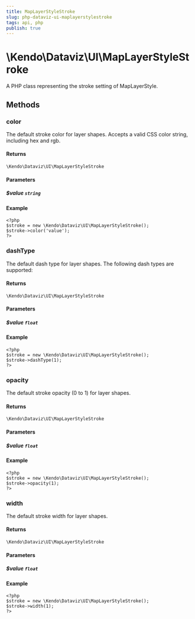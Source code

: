 ```yaml
---
title: MapLayerStyleStroke
slug: php-dataviz-ui-maplayerstylestroke
tags: api, php
publish: true
---
```


# \Kendo\Dataviz\UI\MapLayerStyleStroke

A PHP class representing the stroke setting of MapLayerStyle.


## Methods

### color
The default stroke color for layer shapes.
Accepts a valid CSS color string, including hex and rgb.

#### Returns
`\Kendo\Dataviz\UI\MapLayerStyleStroke`

#### Parameters

##### $value `string`



#### Example 
    <?php
    $stroke = new \Kendo\Dataviz\UI\MapLayerStyleStroke();
    $stroke->color('value');
    ?>

### dashType
The default dash type for layer shapes.
The following dash types are supported:

#### Returns
`\Kendo\Dataviz\UI\MapLayerStyleStroke`

#### Parameters

##### $value `float`



#### Example 
    <?php
    $stroke = new \Kendo\Dataviz\UI\MapLayerStyleStroke();
    $stroke->dashType(1);
    ?>

### opacity
The default stroke opacity (0 to 1) for layer shapes.

#### Returns
`\Kendo\Dataviz\UI\MapLayerStyleStroke`

#### Parameters

##### $value `float`



#### Example 
    <?php
    $stroke = new \Kendo\Dataviz\UI\MapLayerStyleStroke();
    $stroke->opacity(1);
    ?>

### width
The default stroke width for layer shapes.

#### Returns
`\Kendo\Dataviz\UI\MapLayerStyleStroke`

#### Parameters

##### $value `float`



#### Example 
    <?php
    $stroke = new \Kendo\Dataviz\UI\MapLayerStyleStroke();
    $stroke->width(1);
    ?>

